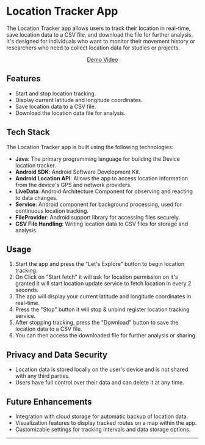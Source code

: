 
# Location Tracker App

The Location Tracker app allows users to track their location in real-time, save location data to a CSV file, and download the file for further analysis. It's designed for individuals who want to monitor their movement history or researchers who need to collect location data for studies or projects.

<div style="text-align: center;">
  <a href="https://drive.google.com/file/d/1jJ1S2ND9g4luKrhvmigXt-INwbt5I-yr/view?usp=sharing">Demo Video</a>
</div>

## Features

- Start and stop location tracking.
- Display current latitude and longitude coordinates.
- Save location data to a CSV file.
- Download the location data file for analysis.

## Tech Stack

The Location Tracker app is built using the following technologies:

- **Java**: The primary programming language for building the Device location tracker.
- **Android SDK**: Android Software Development Kit.
- **Android Location API**: Allows the app to access location information from the device's GPS and network providers.
- **LiveData**: Android Architecture Component for observing and reacting to data changes.
- **Service**: Android component for background processing, used for continuous location tracking.
- **FileProvider**: Android support library for accessing files securely.
- **CSV File Handling**: Writing location data to CSV files for storage and analysis.

## Usage

1. Start the app and press the "Let's Explore" button to begin location tracking.
2. On Click on "Start fetch" it will ask for location permission on it's granted it will start location update service to fetch location in every 2 seconds.
3. The app will display your current latitude and longitude coordinates in real-time.
4. Press the "Stop" button it will stop & unbind register location tracking service.
5. After stopping tracking, press the "Download" button to save the location data to a CSV file.
6. You can then access the downloaded file for further analysis or sharing.

## Privacy and Data Security

- Location data is stored locally on the user's device and is not shared with any third parties.
- Users have full control over their data and can delete it at any time.

## Future Enhancements

- Integration with cloud storage for automatic backup of location data.
- Visualization features to display tracked routes on a map within the app.
- Customizable settings for tracking intervals and data storage options.

---
